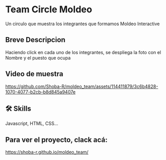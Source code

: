 
# Team Circle Moldeo

Un circulo que muestra los integrantes que formamos Moldeo Interactive


## Breve Descripcion

Haciendo click en cada uno de los integrantes, se despliega la foto con el Nombre y el puesto que ocupa


## Video de muestra





https://github.com/Shoba-R/moldeo_team/assets/114411879/3c6b4828-1070-4077-b2cb-b8d845a9407e


## 🛠 Skills
Javascript, HTML, CSS...
## Para ver el proyecto, clack acá:
https://shoba-r.github.io/moldeo_team/
